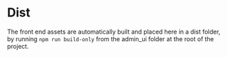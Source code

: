 # Dist

The front end assets are automatically built and placed here in a dist folder, by running `npm run build-only` from the admin_ui folder at the root of the project.
